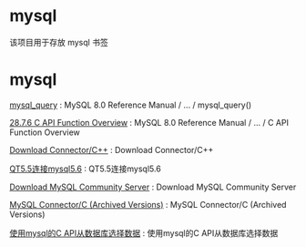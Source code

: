 # mysql
该项目用于存放 mysql 书签


mysql 
==
[mysql_query](https://dev.mysql.com/doc/refman/8.0/en/mysql-query.html) : MySQL 8.0 Reference Manual  /  ...  /  mysql_query()  

[28.7.6 C API Function Overview](https://dev.mysql.com/doc/refman/8.0/en/c-api-function-overview.html) : MySQL 8.0 Reference Manual  /  ...  /  C API Function Overview 

[Download Connector/C++](https://dev.mysql.com/downloads/connector/cpp/) : Download Connector/C++ 

[QT5.5连接mysql5.6](https://blog.csdn.net/yy64578537/article/details/71006042/) : QT5.5连接mysql5.6 

[Download MySQL Community Server](https://dev.mysql.com/downloads/mysql/8.0.html) : Download MySQL Community Server 

[MySQL Connector/C (Archived Versions)](https://downloads.mysql.com/archives/c-c/) : MySQL Connector/C (Archived Versions) 

[使用mysql的C API从数据库选择数据](https://blog.csdn.net/singleyellow/article/details/76284331) : 使用mysql的C API从数据库选择数据 